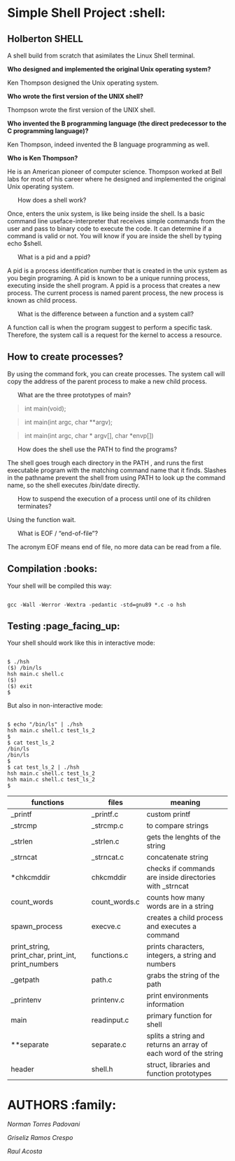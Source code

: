 
<h1>Simple Shell Project :shell: </h1>
<h2> Holberton SHELL </h2>
<p>A shell build from scratch that asimilates the Linux Shell terminal.</p>

 <p> <strong>Who designed and implemented the original Unix operating system?</strong></p>
                Ken Thompson designed the Unix operating system. 
<p> <strong>Who wrote the first version of the UNIX shell? </strong></p>
Thompson wrote the first version of the UNIX shell. 
<p> <strong>Who invented the B programming language (the direct predecessor to the C programming language)? </strong></p>
       <p> Ken Thompson, indeed invented the B language programming as well. </p>
<p> <strong> Who is Ken Thompson? </strong> </p>
    <p>He is an American pioneer of computer science.  Thompson worked at Bell labs for most of his career where he designed and implemented the original Unix operating system. </p> 
<ul> <bold>How does a shell work?<bold></ul>
Once, enters the unix system, is like being inside the shell.
Is a basic command line useface-interpreter that receives simple commands from the user and pass to binary code to execute the code. It can determine if a command is valid or not.  You will know if you are inside the shell by typing echo $shell.
<ul>What is a pid and a ppid?</ul>
A pid is a process identification number that is created in the unix system as you begin programing. A pid is known to be a unique running process, executing inside the shell program. A ppid is a process that creates a new process. The current process is named parent process, the new process is known as child process.
<ul>What is the difference between a function and a system call?</ul>
A  function call is when the program suggest to perform a specific task. Therefore, the system call is a request for the kernel to access a resource.
<h2>How to create processes?</h2>
By using the command fork, you can create processes. The system call will copy the address of the parent process to make a new child process.
<ul>What are the three prototypes of main?</ul>
<blockquote>int main(void); </blockquote>
<blockquote>int main(int argc, char **argv); </blockquote>
<blockquote>int main(int argc, char * argv[], char *envp[]) </blockquote>

<ul>How does the shell use the PATH to find the programs?</ul>
The shell goes trough each directory in the PATH ,  and runs the first executable program with the matching command name that it finds. Slashes in the pathname prevent the shell from using PATH to look up the command name, so the shell executes /bin/date directly.

<ul>How to suspend the execution of a process until one of its children terminates?</ul>
     Using the function wait.
     
<ul>What is EOF / “end-of-file”?</ul>
The acronym EOF means end of file, no more data can be read from a file.

<h2> Compilation :books:</h2> 
<p>Your shell will be compiled this way: </p>
<code>
gcc -Wall -Werror -Wextra -pedantic -std=gnu89 *.c -o hsh
</code>
<h2> Testing :page_facing_up:</h2>
Your shell should work like this in interactive mode: </p>
<code>
$ ./hsh
($) /bin/ls
hsh main.c shell.c
($)
($) exit
$
</code>

<p> But also in non-interactive mode: </p>
<code>
$ echo "/bin/ls" | ./hsh
hsh main.c shell.c test_ls_2
$
$ cat test_ls_2
/bin/ls
/bin/ls
$
$ cat test_ls_2 | ./hsh
hsh main.c shell.c test_ls_2
hsh main.c shell.c test_ls_2
$
</code>




| functions | files | meaning |
| ------ | ------ | ------ |
| _printf | _printf.c | custom printf|
|  _strcmp  | _strcmp.c | to compare strings |
| _strlen| _strlen.c | gets the lenghts of the string | 
| _strncat | _strncat.c | concatenate string |
| *chkcmddir| chkcmddir | checks if commands are inside directories with _strncat|
| count_words| count_words.c | counts how many words are in a string |
| spawn_process | execve.c | creates a child process and executes a command |
| print_string, print_char, print_int, print_numbers | functions.c | prints characters, integers, a string and numbers|
| _getpath | path.c |  grabs the string of the path |
| _printenv | printenv.c | print environments information|
| main | readinput.c | primary function for shell |
| **separate | separate.c| splits a string and returns an array of each word of the string|
| header | shell.h | struct, libraries and function prototypes|

<h1> <bold> AUTHORS :family: </bold> </h1> 
<p> <em> Norman Torres Padovani </em> </p>
<p> <em> Griseliz Ramos Crespo </em> </p>
<p> <em> Raul Acosta </em> </p>

